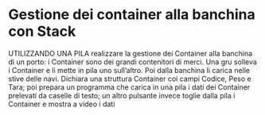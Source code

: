 # Gestione dei container alla banchina con Stack

UTILIZZANDO UNA PILA realizzare la gestione dei Container alla banchina di un porto:
i Container sono dei grandi contenitori di merci. Una gru solleva i Container e li mette in pila uno
sull’altro. Poi dalla banchina li carica nelle stive delle navi. Dichiara una struttura Container coi
campi Codice, Peso e Tara; poi prepara un programma che carica in una pila i dati dei Container
prelevati da caselle di testo; un altro pulsante invece toglie dalla pila i Container e mostra a video i
dati